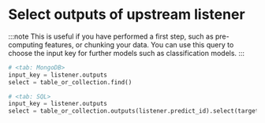# Select outputs of upstream listener

:::note
This is useful if you have performed a first step, such as pre-computing 
features, or chunking your data. You can use this query to 
choose the input key for further models such as classification models.
:::


```python
# <tab: MongoDB>
input_key = listener.outputs
select = table_or_collection.find()
```


```python
# <tab: SQL>
input_key = listener.outputs
select = table_or_collection.outputs(listener.predict_id).select(target_key, input_key)
```
